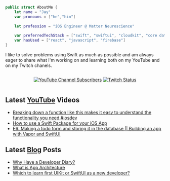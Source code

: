 ```swift
public struct AboutMe {
    let name = "Jay"
    var pronouns = ["he","him"]
    
    let profession = "iOS Engineer @ Matter Neuroscience"
    
    var preferredTechStack = ["swift", "swiftui", "cloudkit", "core data"]
    var hasUsed = ["react", "javascript", "firebase"]
}
```

I like to solve problems using Swift as much as possible and am always eager to share what I'm working on and learning both on my YouTube and on my Twitch chanels.

<div style="display:flex;justify-content:center;">

[![YouTube Channel Subscribers](https://img.shields.io/youtube/channel/subscribers/UC6na4Lq0ozPBjHD1X42szEQ?logo=youtube&style=for-the-badge)](https://www.youtube.com/channel/UC6na4Lq0ozPBjHD1X42szEQ) [![Twitch Status](https://img.shields.io/twitch/status/heyjaywilson?logo=twitch&style=for-the-badge)](https://twitch.tv/heyjaywilson)
</div>

## Latest [YouTube](https://www.youtube.com/channel/UC6na4Lq0ozPBjHD1X42szEQ) Videos

- [Breaking down a function like this makes it easy to understand the functionality you need #iosdev](https://www.youtube.com/watch?v=UZWndtGboZM)
- [How to use a Swift Package for your iOS App](https://www.youtube.com/watch?v=VYAqP4cTfdU)
- [E6: Making a todo form and storing it in the database || Building an app with Vapor and SwiftUI](https://www.youtube.com/watch?v=b2ZsX37CYPE)

## Latest [Blog](https://cctplus.dev) Posts

- [Why Have a Developer Diary?](https://cctplus.dev/get-started-with-a-developer-diary/)
- [What is App Architecture](https://cctplus.dev/what-is-app-architecture/)
- [Which to learn first UIKit or SwiftUI as a new developer?](https://cctplus.dev/which-to-learn-first-uikit-or-swiftui/)
